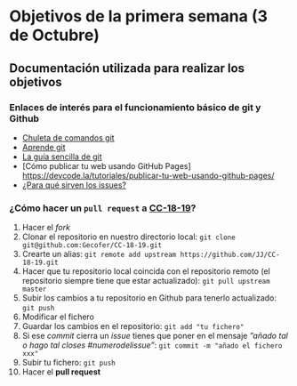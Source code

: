 # Objetivos de la primera semana (3 de Octubre)

## Documentación utilizada para realizar los objetivos

### Enlaces de interés para el funcionamiento básico de git y Github

 - [Chuleta de comandos git](https://elbauldelprogramador.com/mini-tutorial-y-chuleta-de-comandos-git/)
- [Aprende git](https://github.com/JJ/aprende-git)
- [La guía sencilla de git](http://rogerdudler.github.io/git-guide/index.es.html)
- [Cómo publicar tu web usando GitHub Pages] https://devcode.la/tutoriales/publicar-tu-web-usando-github-pages/
- [¿Para qué sirven los issues?](https://guides.github.com/features/issues/)


### ¿Cómo hacer un `pull request` a [CC-18-19](https://github.com/JJ/CC-18-19)?

1. Hacer el *fork*
2. Clonar el repositorio en nuestro directorio local: `git clone git@github.com:Gecofer/CC-18-19.git`
3. Crearte un alias:  `git remote add upstream https://github.com/JJ/CC-18-19.git`
4. Hacer que tu repositorio local coincida con el repositorio remoto (el repositorio siempre tiene que estar actualizado): `git pull upstream master`
5. Subir los cambios a tu repositorio en Github para tenerlo actualizado: `git push`
6. Modificar el fichero
7. Guardar los cambios en el repositorio: `git add "tu fichero"`
8. Si ese *commit* cierra un *issue* tienes que poner en el mensaje *”añado tal o hago tal closes #numerodelissue”*: `git commit -m "añado el fichero xxx"`
9. Subir tu fichero: `git push`
10. Hacer el **pull request**
